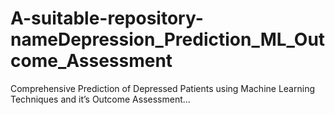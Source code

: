 # A-suitable-repository-nameDepression_Prediction_ML_Outcome_Assessment
Comprehensive Prediction of Depressed Patients using Machine Learning Techniques and it’s Outcome Assessment...
